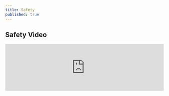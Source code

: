 ```yaml
---
title: Safety
published: true
---
```


## Safety Video

<a name="safety" /> <!-- This is here if you need it. -->
<div class="iframe-video">

<iframe src="https://drive.google.com/a/fpsct.org/file/d/0B2By5Y_DrT_ReGt3cGxyMnJSTmc/preview" width="100%" frameborder="0"></iframe>

</div>
